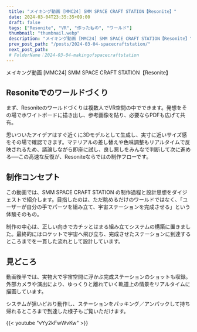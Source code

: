 ```yaml
---
 title: "メイキング動画 [MMC24] SMM SPACE CRAFT STATION【Resonite】"
 date: 2024-03-04T23:35:35+09:00
 draft: false
 tags: ["Resonite", "VR", "作ったもの", "ワールド"]
 thumbnail: "thumbnail.webp"
 description: "メイキング動画 [MMC24] SMM SPACE CRAFT STATION【Resonite】"
 prev_post_path: "/posts/2024-03-04-spacecraftstation/"
 next_post_path:
 # FolderName：2024-03-04-makingofspacecraftstation
---
```


メイキング動画 [MMC24] SMM SPACE CRAFT STATION【Resonite】

## Resoniteでのワールドづくり

まず、Resoniteのワールドづくりは複数人でVR空間の中でできます。発想をその場でホワイトボードに描き出し、参考画像を貼り、必要ならPDFも広げて共有。

思いついたアイデアはすぐ近くに3Dモデルとして生成し、実寸に近いサイズ感をその場で確認できます。マテリアルの差し替えや色味調整もリアルタイムで反映されるため、議論しながら即座に試し、良し悪しをみんなで判断して次に進める──この高速な反復が、Resoniteならではの制作フローです。

## 制作コンセプト

この動画では、SMM SPACE CRAFT STATION の制作過程と設計思想をダイジェストで紹介します。目指したのは、ただ眺めるだけのワールドではなく、「ユーザーが自分の手でパーツを組み立て、宇宙ステーションを完成させる」という体験そのもの。

制作の中心は、正しい向きでカチッとはまる組み立てシステムの構築に置きました。最終的にはロケットで宇宙へ飛び立ち、完成させたステーションに到達するところまでを一貫した流れとして設計しています。

## 見どころ

動画後半では、実物大で宇宙空間に浮かぶ完成ステーションのショットも収録。外部カメラや演出により、ゆっくりと離れていく軌道上の情景をリアルタイムに描画しています。

システムが狙いどおり動作し、ステーションをパッキング／アンパックして持ち帰れるところまで到達した様子もご覧いただけます。

{{< youtube "vYy2kFwWvKw" >}}
